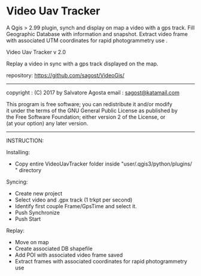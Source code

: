 # Video Uav Tracker
A  Qgis > 2.99  plugin, synch and display on map a video with a gps track. Fill Geographic Database with information and snapshot. Extract video frame with associated UTM coordinates for rapid photogrammetry use .



Video Uav Tracker   v 2.0
                            
Replay a video in sync with a gps track displayed on the map.

repository: https://github.com/sagost/VideoGis/

----
copyright    : (C) 2017 by Salvatore Agosta
email          : sagost@katamail.com


This program is free software; you can redistribute it and/or modify  
 it under the terms of the GNU General Public License as published by  
the Free Software Foundation; either version 2 of the License, or   
 (at your option) any later version.                                 

----

INSTRUCTION:

Installing:
- Copy entire VideoUavTracker folder inside "user/.qgis3/python/plugins/ " directory

Syncing:
- Create new project
- Select video and .gpx track (1 trkpt per second)
- Identify first couple Frame/GpsTime and select it.
- Push Synchronize
- Push Start

Replay:
- Move on map
- Create associated DB shapefile
- Add POI with associated video frame saved
- Extract frames with associated coordinates for rapid photogrammetry use

